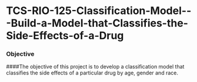 # TCS-RIO-125-Classification-Model---Build-a-Model-that-Classifies-the-Side-Effects-of-a-Drug
### Objective
####The objective of this project is to develop a classification model that classifies the side effects of a particular drug by age, gender and race.
